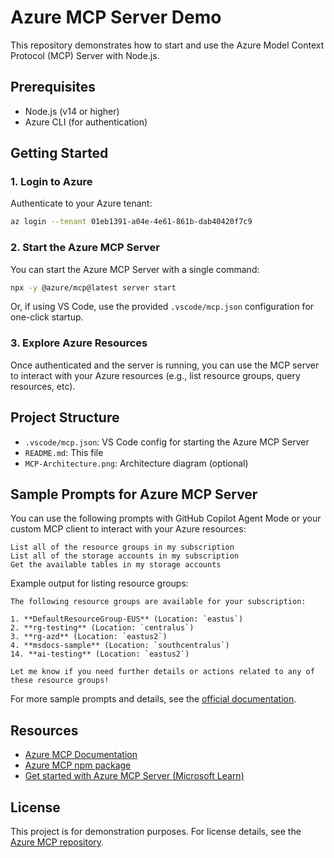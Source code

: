 
# Azure MCP Server Demo

This repository demonstrates how to start and use the Azure Model Context Protocol (MCP) Server with Node.js.

## Prerequisites

- Node.js (v14 or higher)
- Azure CLI (for authentication)

## Getting Started

### 1. Login to Azure

Authenticate to your Azure tenant:

```sh
az login --tenant 01eb1391-a04e-4e61-861b-dab40420f7c9
```


### 2. Start the Azure MCP Server

You can start the Azure MCP Server with a single command:

```sh
npx -y @azure/mcp@latest server start
```

Or, if using VS Code, use the provided `.vscode/mcp.json` configuration for one-click startup.

### 3. Explore Azure Resources

Once authenticated and the server is running, you can use the MCP server to interact with your Azure resources (e.g., list resource groups, query resources, etc).

## Project Structure


- `.vscode/mcp.json`: VS Code config for starting the Azure MCP Server
- `README.md`: This file
- `MCP-Architecture.png`: Architecture diagram (optional)

## Sample Prompts for Azure MCP Server

You can use the following prompts with GitHub Copilot Agent Mode or your custom MCP client to interact with your Azure resources:

```
List all of the resource groups in my subscription
List all of the storage accounts in my subscription
Get the available tables in my storage accounts
```

Example output for listing resource groups:

```
The following resource groups are available for your subscription:

1. **DefaultResourceGroup-EUS** (Location: `eastus`)
2. **rg-testing** (Location: `centralus`)
3. **rg-azd** (Location: `eastus2`)
4. **msdocs-sample** (Location: `southcentralus`)
14. **ai-testing** (Location: `eastus2`)

Let me know if you need further details or actions related to any of these resource groups!
```

For more sample prompts and details, see the [official documentation](https://learn.microsoft.com/en-us/azure/developer/azure-mcp-server/get-started?tabs=one-click%2Cazure-cli&pivots=mcp-github-copilot#use-prompts-to-test-the-azure-mcp-server).


## Resources

- [Azure MCP Documentation](https://github.com/Azure/mcp)
- [Azure MCP npm package](https://www.npmjs.com/package/@azure/mcp)
- [Get started with Azure MCP Server (Microsoft Learn)](https://learn.microsoft.com/en-us/azure/developer/azure-mcp-server/get-started?tabs=one-click%2Cazure-cli&pivots=mcp-github-copilot)

## License

This project is for demonstration purposes. For license details, see the [Azure MCP repository](https://github.com/Azure/mcp).
